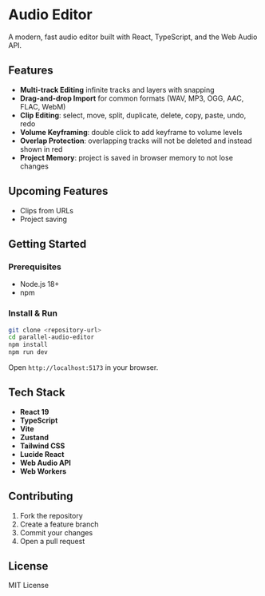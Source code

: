 # Audio Editor

A modern, fast audio editor built with React, TypeScript, and the Web Audio API.

## Features

- **Multi-track Editing** infinite tracks and layers with snapping
- **Drag-and-drop Import** for common formats (WAV, MP3, OGG, AAC, FLAC, WebM)
- **Clip Editing**: select, move, split, duplicate, delete, copy, paste, undo, redo
- **Volume Keyframing**: double click to add keyframe to volume levels
- **Overlap Protection**: overlapping tracks will not be deleted and instead shown in red
- **Project Memory**: project is saved in browser memory to not lose changes

## Upcoming Features

- Clips from URLs
- Project saving

## Getting Started

### Prerequisites

- Node.js 18+
- npm

### Install & Run

```bash
git clone <repository-url>
cd parallel-audio-editor
npm install
npm run dev
```

Open `http://localhost:5173` in your browser.

## Tech Stack

- **React 19**
- **TypeScript**
- **Vite**
- **Zustand**
- **Tailwind CSS**
- **Lucide React**
- **Web Audio API**
- **Web Workers**

## Contributing

1. Fork the repository
2. Create a feature branch
3. Commit your changes
4. Open a pull request

## License

MIT License
